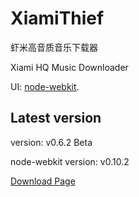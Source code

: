 XiamiThief
==========

虾米高音质音乐下载器

Xiami HQ Music Downloader

UI: [node-webkit](https://github.com/rogerwang/node-webkit).

## Latest version

version: v0.6.2 Beta

node-webkit version: v0.10.2

[Download Page](http://www.blackglory.me/xiamithief-v0-6-2-beta/)
